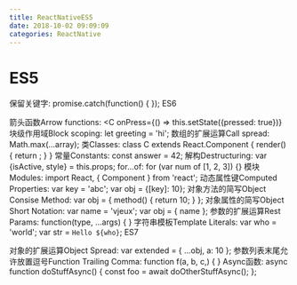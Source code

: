 ```yaml
---
title: ReactNativeES5
date: 2018-10-02 09:09:09
categories: ReactNative
---
```

# ES5

保留关键字: promise.catch(function() { });
ES6

箭头函数Arrow functions: <C onPress={() => this.setState({pressed: true})}
块级作用域Block scoping: let greeting = 'hi';
数组的扩展运算Call spread: Math.max(...array);
类Classes: class C extends React.Component { render() { return <View />; } }
常量Constants: const answer = 42;
解构Destructuring: var {isActive, style} = this.props;
for...of: for (var num of [1, 2, 3]) {}
模块Modules: import React, { Component } from 'react';
动态属性键Computed Properties: var key = 'abc'; var obj = {[key]: 10};
对象方法的简写Object Consise Method: var obj = { method() { return 10; } };
对象属性的简写Object Short Notation: var name = 'vjeux'; var obj = { name };
参数的扩展运算Rest Params: function(type, ...args) { }
字符串模板Template Literals: var who = 'world'; var str = `Hello ${who}`;
ES7

对象的扩展运算Object Spread: var extended = { ...obj, a: 10 };
参数列表末尾允许放置逗号Function Trailing Comma: function f(a, b, c,) { }
Async函数: async function doStuffAsync() { const foo = await doOtherStuffAsync(); };



